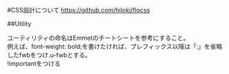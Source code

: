 ﻿#CSS設計について
https://github.com/hiloki/flocss  

##Utility

ユーティリティの命名はEmmetのチートシートを参考にすること。  
例えば、font-weight: bold;を書けたければ、プレフィックス以降は「:」を省略したfwbをつけ.u-fwbとする。  
!importantをつける